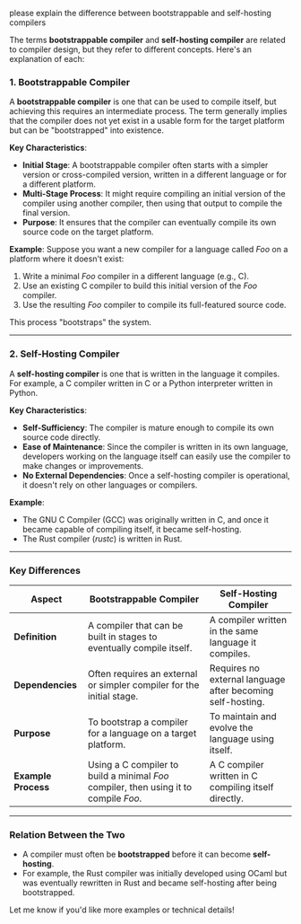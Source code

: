 please explain the difference between bootstrappable and self-hosting compilers


The terms **bootstrappable compiler** and **self-hosting compiler** are related to compiler design, but they refer to different concepts. Here's an explanation of each:

### 1. **Bootstrappable Compiler**
A **bootstrappable compiler** is one that can be used to compile itself, but achieving this requires an intermediate process. The term generally implies that the compiler does not yet exist in a usable form for the target platform but can be "bootstrapped" into existence.

**Key Characteristics**:
- **Initial Stage**: A bootstrappable compiler often starts with a simpler version or cross-compiled version, written in a different language or for a different platform.
- **Multi-Stage Process**: It might require compiling an initial version of the compiler using another compiler, then using that output to compile the final version.
- **Purpose**: It ensures that the compiler can eventually compile its own source code on the target platform.

**Example**:
Suppose you want a new compiler for a language called *Foo* on a platform where it doesn't exist:
1. Write a minimal *Foo* compiler in a different language (e.g., C).
2. Use an existing C compiler to build this initial version of the *Foo* compiler.
3. Use the resulting *Foo* compiler to compile its full-featured source code.

This process "bootstraps" the system.

---

### 2. **Self-Hosting Compiler**
A **self-hosting compiler** is one that is written in the language it compiles. For example, a C compiler written in C or a Python interpreter written in Python.

**Key Characteristics**:
- **Self-Sufficiency**: The compiler is mature enough to compile its own source code directly.
- **Ease of Maintenance**: Since the compiler is written in its own language, developers working on the language itself can easily use the compiler to make changes or improvements.
- **No External Dependencies**: Once a self-hosting compiler is operational, it doesn't rely on other languages or compilers.

**Example**:
- The GNU C Compiler (GCC) was originally written in C, and once it became capable of compiling itself, it became self-hosting.
- The Rust compiler (*rustc*) is written in Rust.

---

### Key Differences
| **Aspect**              | **Bootstrappable Compiler**                                      | **Self-Hosting Compiler**                     |
|--------------------------|------------------------------------------------------------------|-----------------------------------------------|
| **Definition**           | A compiler that can be built in stages to eventually compile itself. | A compiler written in the same language it compiles. |
| **Dependencies**         | Often requires an external or simpler compiler for the initial stage. | Requires no external language after becoming self-hosting. |
| **Purpose**              | To bootstrap a compiler for a language on a target platform.    | To maintain and evolve the language using itself. |
| **Example Process**      | Using a C compiler to build a minimal *Foo* compiler, then using it to compile *Foo*. | A C compiler written in C compiling itself directly. |

---

### Relation Between the Two
- A compiler must often be **bootstrapped** before it can become **self-hosting**. 
- For example, the Rust compiler was initially developed using OCaml but was eventually rewritten in Rust and became self-hosting after being bootstrapped.

Let me know if you'd like more examples or technical details!
